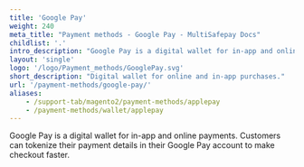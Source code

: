 ```yaml
---
title: 'Google Pay'
weight: 240
meta_title: "Payment methods - Google Pay - MultiSafepay Docs"
childlist: '.'
intro_description: "Google Pay is a digital wallet for in-app and online payments. Customers can tokenize their payment details in their Google Pay account."
layout: 'single'
logo: '/logo/Payment_methods/GooglePay.svg' 
short_description: "Digital wallet for online and in-app purchases."
url: '/payment-methods/google-pay/'
aliases:
    - /support-tab/magento2/payment-methods/applepay
    - /payment-methods/wallet/applepay
---
```


Google Pay is a digital wallet for in-app and online payments. Customers can tokenize their payment details in their Google Pay account to make checkout faster.